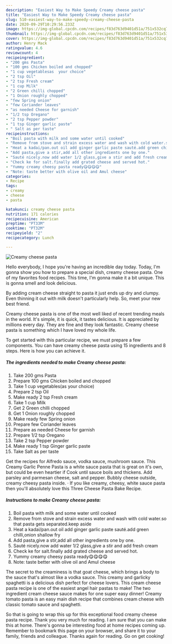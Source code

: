 ```yaml
---
description: "Easiest Way to Make Speedy Creamy cheese pasta"
title: "Easiest Way to Make Speedy Creamy cheese pasta"
slug: 510-easiest-way-to-make-speedy-creamy-cheese-pasta
date: 2020-09-29T10:29:56.233Z
image: https://img-global.cpcdn.com/recipes/f83d763d9401d51a/751x532cq70/creamy-cheese-pasta-recipe-main-photo.jpg
thumbnail: https://img-global.cpcdn.com/recipes/f83d763d9401d51a/751x532cq70/creamy-cheese-pasta-recipe-main-photo.jpg
cover: https://img-global.cpcdn.com/recipes/f83d763d9401d51a/751x532cq70/creamy-cheese-pasta-recipe-main-photo.jpg
author: Henry Mack
ratingvalue: 4.6
reviewcount: 4
recipeingredient:
- "200 gms Pasta"
- "100 gms Chicken boiled and chopped"
- "1 cup vegetablesas  your choice"
- "2 tsp Oil"
- "2 tsp Fresh cream"
- "1 cup Milk"
- "2 Green chilli chopped"
- "1 Onion roughly chopped"
- "few Spring onion"
- "few Coriander leaves"
- "as needed Cheese for garnish"
- "1/2 tsp Oregano"
- "2 tsp Pepper powder"
- "1 tsp Ginger garlic paste"
- " Salt as per taste"
recipeinstructions:
- "Boil pasta with milk and some water until cooked"
- "Remove from stove and strain excess water and wash with cold water.so that pasta gets separated.keep aside"
- "Heat a kadai/pan.out oil add ginger garlic paste sauté.add green chilli,onion shallow fry"
- "Add pasta,give a stir,add all other ingredients one by one."
- "Sauté nicely.now add water 1/2 glass,give a stir and add fresh cream"
- "Check ke for salt.finally add grated cheese and served hot."
- "Yummy creamy cheesy pasta ready😋😋😋😋"
- "Note: taste better with olive oil and Amul cheese"
categories:
- Recipe
tags:
- creamy
- cheese
- pasta

katakunci: creamy cheese pasta 
nutrition: 171 calories
recipecuisine: American
preptime: "PT33M"
cooktime: "PT32M"
recipeyield: "2"
recipecategory: Lunch

---
```



![Creamy cheese pasta](https://img-global.cpcdn.com/recipes/f83d763d9401d51a/751x532cq70/creamy-cheese-pasta-recipe-main-photo.jpg)

Hello everybody, I hope you're having an incredible day today. Today, I'm gonna show you how to prepare a special dish, creamy cheese pasta. One of my favorites food recipes. This time, I'm gonna make it a bit unique. This is gonna smell and look delicious.

By adding cream cheese straight to pasta it just ends up dry and clumpy. Even thinning it out with milk doesn&#39;t particularly help. So, meet your new best friend.

Creamy cheese pasta is one of the most well liked of recent trending meals in the world. It's simple, it is quick, it tastes delicious. It is appreciated by millions every day. They are fine and they look fantastic. Creamy cheese pasta is something which I have loved my whole life.


To get started with this particular recipe, we must prepare a few components. You can have creamy cheese pasta using 15 ingredients and 8 steps. Here is how you can achieve it.

<!--inarticleads1-->

##### The ingredients needed to make Creamy cheese pasta:

1. Take 200 gms Pasta
1. Prepare 100 gms Chicken boiled and chopped
1. Take 1 cup vegetables(as  your choice)
1. Prepare 2 tsp Oil
1. Make ready 2 tsp Fresh cream
1. Take 1 cup Milk
1. Get 2 Green chilli chopped
1. Get 1 Onion roughly chopped
1. Make ready few Spring onion
1. Prepare few Coriander leaves
1. Prepare as needed Cheese for garnish
1. Prepare 1/2 tsp Oregano
1. Take 2 tsp Pepper powder
1. Make ready 1 tsp Ginger garlic paste
1. Take  Salt as per taste


Get the recipes for Alfredo sauce, vodka sauce, mushroom sauce. This Creamy Garlic Penne Pasta is a white sauce pasta that is great on it&#39;s own, but could be even heartier if Cook until sauce boils and thickens. Add parsley and parmesan cheese, salt and pepper. Bubbly cheese outside, creamy cheesy pasta inside. · If you like creamy, cheesy, white sauce pasta then you&#39;ll absolutely love this Three Cheese Pasta Bake Recipe. 

<!--inarticleads2-->

##### Instructions to make Creamy cheese pasta:

1. Boil pasta with milk and some water until cooked
1. Remove from stove and strain excess water and wash with cold water.so that pasta gets separated.keep aside
1. Heat a kadai/pan.out oil add ginger garlic paste sauté.add green chilli,onion shallow fry
1. Add pasta,give a stir,add all other ingredients one by one.
1. Sauté nicely.now add water 1/2 glass,give a stir and add fresh cream
1. Check ke for salt.finally add grated cheese and served hot.
1. Yummy creamy cheesy pasta ready😋😋😋😋
1. Note: taste better with olive oil and Amul cheese


The secret to the creaminess is that goat cheese, which brings a body to the sauce that&#39;s almost like a vodka sauce. This creamy and garlicky spaghetti is a delicious dish perfect for cheese lovers. This cream cheese pasta recipe is one of the easiest angel hair pastas to make! The two ingredient cream cheese sauce makes for one super easy dinner! Creamy tomato pasta is an easy main dish recipe that combines cream cheese with classic tomato sauce and spaghetti. 

So that is going to wrap this up for this exceptional food creamy cheese pasta recipe. Thank you very much for reading. I am sure that you can make this at home. There's gonna be interesting food at home recipes coming up. Remember to bookmark this page on your browser, and share it to your family, friends and colleague. Thanks again for reading. Go on get cooking!
